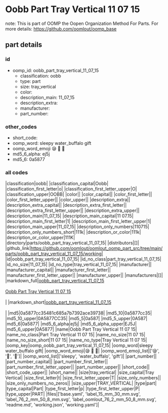 # Oobb Part Tray Vertical 11 07 15  

note: This is part of OOMP the Oopen Organization Method For Parts. For more details: https://github.com/oomlout/oomp_base

##  part details





### id
* oomp_id: oobb_part_tray_vertical_11_07_15
  * classification: oobb
  * type: part
  * size: tray_vertical
  * color: 
  * description_main: 11_07_15
  * description_extra: 
  * manufacturer: 
  * part_number: 

### other_codes
* short_code: 
* oomp_word: sleepy water_buffalo gift
* oomp_word_emoji :sleepy: :water_buffalo: :gift:
* md5_6_alpha: ej5j
* md5_6: 0a5877

### all codes 
|classification|oobb|
|classification_capital|Oobb|
|classification_first_letter|o|
|classification_first_letter_upper|O|
|classification_upper|OOBB|
|color||
|color_capital||
|color_first_letter||
|color_first_letter_upper||
|color_upper||
|description_extra||
|description_extra_capital||
|description_extra_first_letter||
|description_extra_first_letter_upper||
|description_extra_upper||
|description_main|11_07_15|
|description_main_capital|11 07.15|
|description_main_first_letter|1|
|description_main_first_letter_upper|1|
|description_main_upper|11_07_15|
|description_only_numbers|110715|
|description_only_numbers_short|111k|
|description_or_color|111k|
|description_or_color_upper|111K|
|directory|parts/oobb_part_tray_vertical_11_07_15|
|distributors|[]|
|github_link|https://github.com/oomlout/oomlout_oomp_part_src/tree/main/parts/oobb_part_tray_vertical_11_07_15/working|
|id|oobb_part_tray_vertical_11_07_15|
|id_no_class|part_tray_vertical_11_07_15|
|id_no_size|11_07_15|
|id_no_type|tray_vertical_11_07_15|
|manufacturer||
|manufacturer_capital||
|manufacturer_first_letter||
|manufacturer_first_letter_upper||
|manufacturer_upper||
|manufacturers|[]|
|markdown_full|[oobb_part_tray_vertical_11_07_15](https://github.com/oomlout/oomlout_oomp_part_src/tree/main/parts/oobb_part_tray_vertical_11_07_15/working)<br>[](https://github.com/oomlout/oomlout_oomp_part_src/tree/main/parts/oobb_part_tray_vertical_11_07_15/working)<br>[Oobb Part Tray Vertical 11 07 15](https://github.com/oomlout/oomlout_oomp_part_src/tree/main/parts/oobb_part_tray_vertical_11_07_15/working)<br><br>|
|markdown_short|[oobb_part_tray_vertical_11_07_15](https://github.com/oomlout/oomlout_oomp_part_src/tree/main/parts/oobb_part_tray_vertical_11_07_15/working)<br><br>|
|md5|0a5877cc35481c685a7b7392ace39738|
|md5_10|0a5877cc35|
|md5_10_upper|0A5877CC35|
|md5_5|0a587|
|md5_5_upper|0A587|
|md5_6|0a5877|
|md5_6_alpha|ej5j|
|md5_6_alpha_upper|EJ5J|
|md5_6_upper|0A5877|
|name|Oobb Part Tray Vertical 11 07 15|
|name_no_class|Part Tray Vertical 11 07 15|
|name_no_size|11 07 15|
|name_no_size_short|11 07 15|
|name_no_type|Tray Vertical 11 07 15|
|oomp_key|oomp_oobb_part_tray_vertical_11_07_15|
|oomp_word|sleepy water_buffalo gift|
|oomp_word_emoji|:sleepy: :water_buffalo: :gift:|
|oomp_word_emoji_list|[':sleepy:', ':water_buffalo:', ':gift:']|
|oomp_word_list|['sleepy', 'water_buffalo', 'gift']|
|part_number||
|part_number_capital||
|part_number_first_letter||
|part_number_first_letter_upper||
|part_number_upper||
|short_code||
|short_code_upper||
|short_name||
|size|tray_vertical|
|size_capital|Tray Vertical|
|size_first_letter|t|
|size_first_letter_upper|T|
|size_only_numbers||
|size_only_numbers_no_zeros||
|size_upper|TRAY_VERTICAL|
|type|part|
|type_capital|Part|
|type_first_letter|p|
|type_first_letter_upper|P|
|type_upper|PART|
|files|['base.yaml', 'label_15_mm_30_mm.svg', 'label_76_2_mm_50_8_mm.svg', 'label_oomlout_76_2_mm_50_8_mm.svg', 'readme.md', 'working.json', 'working.yaml']|
